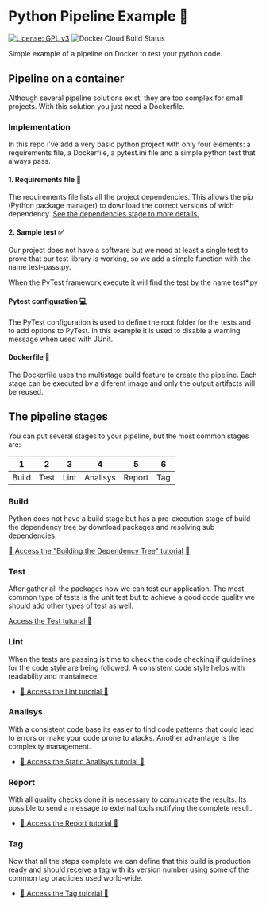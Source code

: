 # Python Pipeline Example 🐍

[![License: GPL v3](https://img.shields.io/badge/License-GPLv3-blue.svg)](https://www.gnu.org/licenses/gpl-3.0)
![Docker Cloud Build Status](https://img.shields.io/docker/cloud/build/edumco/python-pipeline-example)

Simple example of a pipeline on Docker to test your python code.

## Pipeline on a container

Although several pipeline solutions exist, they are too complex for small projects. With this solution you just need a Dockerfile.

### Implementation

In this repo i've add a very basic python project with only four elements: a requirements file, a Dockerfile, a pytest.ini file and a simple python test that always pass.

#### 1. Requirements file 📃

The requirements file lists all the project dependencies. This allows the pip (Python package manager) to download the correct versions of wich dependency. [See the dependencies stage to more details.](pipeline/dependencies.md)

#### 2. Sample test ✅

Our project does not have a software but we need at least a single test to prove that our test library is working, so we add a simple function with the name test-pass.py.

When the PyTest framework execute it will find the test by the name test\*.py

#### Pytest configuration 💻

The PyTest configuration is used to define the root folder for the tests and to add options to PyTest. In this example it is used to disable a warning message when used with JUnit.

#### Dockerfile 🐳

The Dockerfile uses the multistage build feature to create the pipeline. Each stage can be executed by a diferent image and only the output artifacts will be reused.

## The pipeline stages

You can put several stages to your pipeline, but the most common stages are:

| 1     | 2    | 3    | 4        | 5      | 6   |
| ----- | ---- | ---- | -------- | ------ | --- |
| Build | Test | Lint | Analisys | Report | Tag |

### Build

Python does not have a build stage but has a pre-execution stage of build the dependency tree by download packages and resolving sub dependencies.

[🔗 Access the "Building the Dependency Tree" tutorial 🔗](pipeline/dependencies.md)

### Test

After gather all the packages now we can test our application. The most common type of tests is the unit test but to achieve a good code quality we should add other types of test as well.

[Access the Test tutorial 🔗](pipeline/tests.md)

### Lint

When the tests are passing is time to check the code checking if guidelines for the code style are being followed. A consistent code style helps with readability and mantainece.

- [🔗 Access the Lint tutorial 🔗](pipeline/lint.md)

### Analisys

With a consistent code base its easier to find code patterns that could lead to errors or make your code prone to atacks. Another advantage is the complexity management.

- [🔗 Access the Static Analisys tutorial 🔗](pipeline/static-analisys.md)

### Report

With all quality checks done it is necessary to comunicate the results. Its possible to send a message to external tools notifying the complete result.

- [🔗 Access the Report tutorial 🔗](pipeline/reports.md)

### Tag

Now that all the steps complete we can define that this build is production ready and should receive a tag with its version number using some of the common tag practicies used world-wide.

- [🔗 Access the Tag tutorial 🔗](pipeline/tagging.md)
